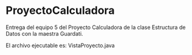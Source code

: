 # ProyectoCalculadora
Entrega del equipo 5 del Proyecto Calculadora de la clase Estructura de Datos con la maestra Guardati.

El archivo ejecutable es: VistaProyecto.java
